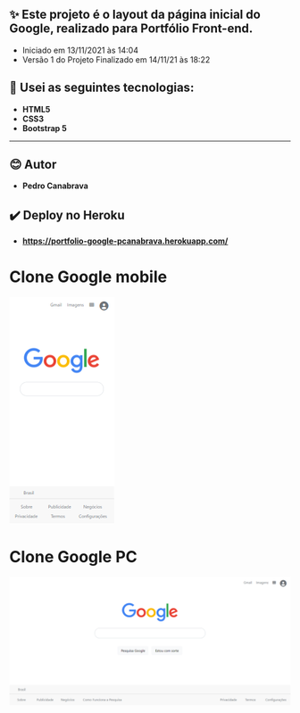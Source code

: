 ## ✨ Este projeto é o layout da página inicial do Google, realizado para Portfólio Front-end.
- Iniciado em 13/11/2021 às 14:04
- Versão 1 do Projeto Finalizado em 14/11/21 às 18:22

## 🎄 Usei as seguintes tecnologias:
- **HTML5**
- **CSS3**
- **Bootstrap 5**

---

## 😊 Autor
- **Pedro Canabrava**

## ✔️ Deploy no Heroku
- **https://portfolio-google-pcanabrava.herokuapp.com/**


# Clone Google mobile
![Clone Google na tela de um celular](https://github.com/Pedro-costa99/portfolio-layout-google/blob/main/images/screencapture-mobile.png)
# Clone Google PC
![Clone Google na tela de um computador](https://github.com/Pedro-costa99/portfolio-layout-google/blob/main/images/screencapture-1366x768.png)
